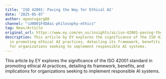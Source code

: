 ```yaml
---
title: 'ISO 42001: Paving the Way for Ethical AI'
date: '2025-05-07'
author: apoorvgarg88
channel: "\U0001F4DAai-philosophy-ethics"
tag: News/Article
original_url: https://www.ey.com/en_us/insights/ai/iso-42001-paving-the-way-for-ethical-ai
description: This article by EY explores the significance of the ISO 42001 standard
  in promoting ethical AI practices, detailing its framework, benefits, and implications
  for organizations seeking to implement responsible AI systems.
---
```


This article by EY explores the significance of the ISO 42001 standard in promoting ethical AI practices, detailing its framework, benefits, and implications for organizations seeking to implement responsible AI systems.